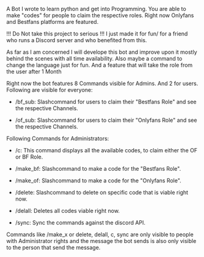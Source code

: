 A Bot I wrote to learn python and get into Programming. 
You are able to make "codes" for people to claim the respective roles. 
Right now Onlyfans and Bestfans platforms are featured. 

!!! Do Not take this project to serious !!!
I just made it for fun/ for a friend who runs a Discord server and who benefited from this. 

As far as I am concerned I will develope this bot and improve upon it mostly behind the scenes with all time availability. Also maybe a command to change the language just for fun. And a feature that will take the role from the user after 1 Month


Right now the bot features 8 Commands visible for Admins. And 2 for users.
Following are visible for everyone: 

- /bf_sub: Slashcommand for users to claim their "Bestfans Role" and see the respective Channels.

- /of_sub: Slashcommand for users to claim their "Onlyfans Role" and see the respective Channels. 

Following Commands for Administrators: 

- /c: This command displays all the available codes, to claim either the OF or BF Role. 

- /make_bf: Slashcommand to make a code for the "Bestfans Role". 

- /make_of: Slashcommand to make a code for the "Onlyfans Role". 

- /delete: Slashcommand to delete on specific code that is viable right now. 

- /delall: Deletes all codes viable right now.

- /sync: Sync the commands against the discord API. 


Commands like /make_x or delete, delall, c, sync are only visible to people with Administrator rights and the message the bot sends is also only visible to the person that send the message. 

